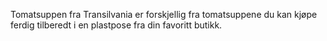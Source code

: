 Tomatsuppen fra Transilvania er forskjellig fra tomatsuppene du kan kjøpe ferdig tilberedt i en plastpose fra din favoritt butikk.